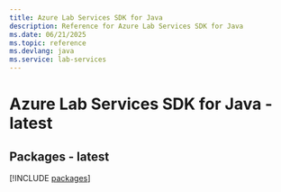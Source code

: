```yaml
---
title: Azure Lab Services SDK for Java
description: Reference for Azure Lab Services SDK for Java
ms.date: 06/21/2025
ms.topic: reference
ms.devlang: java
ms.service: lab-services
---
```

# Azure Lab Services SDK for Java - latest
## Packages - latest
[!INCLUDE [packages](lab-services-index.md)]